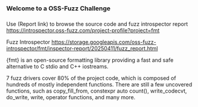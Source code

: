 ###
### Welcome to a OSS-Fuzz Challenge
###

Use (Report link) to browse the source code and fuzz introspector report https://introspector.oss-fuzz.com/project-profile?project=fmt

Fuzz Introspector
https://storage.googleapis.com/oss-fuzz-introspector/fmt/inspector-report/20250411/fuzz_report.html

{fmt} is an open-source formatting library providing a fast and safe alternative to C stdio and C++ iostreams.

7 fuzz drivers cover 80% of the project code, which is composed of hundreds of mostly independent functions. There are still a few uncovered functions, such as copy_fill_from, constexpr auto count(), write_codecvt, do_write, write, operator functions, and many more.
